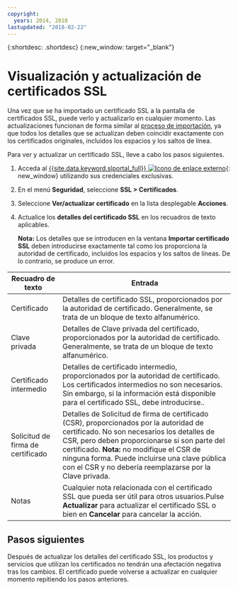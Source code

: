 ```yaml
---
copyright:
  years: 2014, 2018
lastupdated: "2018-02-22"
---
```


{:shortdesc: .shortdesc}
{:new_window: target="_blank"}

# Visualización y actualización de certificados SSL

Una vez que se ha importado un certificado SSL a la pantalla de certificados SSL, puede verlo y actualizarlo en cualquier momento. Las actualizaciones funcionan de forma similar al [proceso de importación](import-ssl-certificate.html), ya que todos los detalles que se actualizan deben coincidir exactamente con los certificados originales, incluidos los espacios y los saltos de línea.

Para ver y actualizar un certificado SSL, lleve a cabo los pasos siguientes.

1. Acceda al [{{site.data.keyword.slportal_full}} ![Icono de enlace externo](../../icons/launch-glyph.svg "Icono de enlace externo")](https://control.softlayer.com/){: new_window} utilizando sus credenciales exclusivas.
2. En el menú **Seguridad**, seleccione **SSL > Certificados**.
2. Seleccione **Ver/actualizar certificado** en la lista desplegable **Acciones**.
3. Actualice los **detalles del certificado SSL** en los recuadros de texto aplicables.

   **Nota:** Los detalles que se introducen en la ventana **Importar certificado SSL** deben introducirse exactamente tal como los proporciona la autoridad de certificado, incluidos los espacios y los saltos de líneas. De lo contrario, se produce un error.

| Recuadro de texto | Entrada |
| -------- | ----- |
|Certificado |Detalles de certificado SSL, proporcionados por la autoridad de certificado. Generalmente, se trata de un bloque de texto alfanumérico.|
|Clave privada | Detalles de Clave privada del certificado, proporcionados por la autoridad de certificado. Generalmente, se trata de un bloque de texto alfanumérico.|
|Certificado intermedio | Detalles de certificado intermedio, proporcionados por la autoridad de certificado. Los certificados intermedios no son necesarios. Sin embargo, si la información está disponible para el certificado SSL, debe introducirse..|
| Solicitud de firma de certificado | Detalles de Solicitud de firma de certificado (CSR), proporcionados por la autoridad de certificado. No son necesarios los detalles de CSR, pero deben proporcionarse si son parte del certificado. **Nota:** no modifique el CSR de ninguna forma. Puede incluirse una clave pública con el CSR y no debería reemplazarse por la Clave privada.|
|Notas | Cualquier nota relacionada con el certificado SSL que pueda ser útil para otros usuarios.Pulse **Actualizar** para actualizar el certificado SSL o bien en **Cancelar** para cancelar la acción.



## Pasos siguientes

Después de actualizar los detalles del certificado SSL, los productos y servicios que utilizan los certificados no tendrán una afectación negativa tras los cambios. El certificado puede volverse a actualizar en cualquier momento repitiendo los pasos anteriores.
